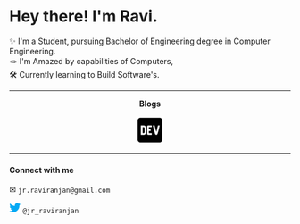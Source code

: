 # Hey there! I'm Ravi.
✨ I'm a Student, pursuing Bachelor of Engineering degree in Computer Engineering.
<br>
🪢 I'm Amazed by capabilities of Computers,
<br>
🛠 Currently learning to Build Software's.
<hr>

<p align="center" "style=font-size:40px"><b>Blogs</b><p>
<p align="center"><a src="https://dev.to/rav"><img width=50px src="https://github.com/rav-e/rav-e/blob/main/dev.png"></a></p>
<hr>

#### Connect with me
✉ ```jr.raviranjan@gmail.com```
<br>

<img width=20px src="https://github.com/rav-e/rav-e/blob/main/twitter.png"> ```@jr_raviranjan```
<br>




 

